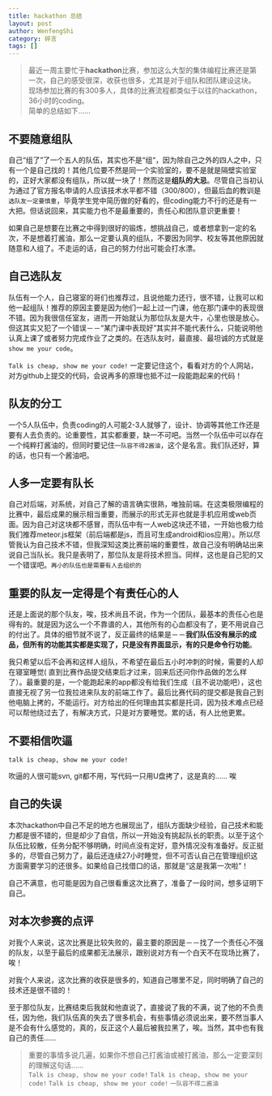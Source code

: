 ```yaml
---
title: hackathon 总结
layout: post
author: WenfengShi
category: 碎言
tags: []
---
```


> 最近一周主要忙于**hackathon**比赛，参加这么大型的集体编程比赛还是第一次，自己的感受很深，收获也很多，尤其是对于组队和团队建设这块。  
现场参加比赛的有300多人，具体的比赛流程都类似于以往的hackathon，36小时的coding。   
简单的总结如下……
  
  
## 不要随意组队   
  
自己“组了”了一个五人的队伍，其实也不是“组“，因为除自己之外的四人之中，只有一个是自己找的！其他几位要不然是同一个实验室的，要不是就是隔壁实验室的，正好大家都没有组队，所以就一块了！然而这是**组队的大忌**。尽管自己当初认为通过了官方报名申请的人应该技术水平都不错（300/800），但最后血的教训是`选队友一定要慎重`，毕竟学生党中简历做的好看的，但coding能力不行的还是有一大把。但话说回来，其实能力也不是最重要的，责任心和团队意识更重要！  
  
如果自己是想要在比赛之中得到很好的锻炼，想挑战自己，或者想拿到一定的名次，不是想着打酱油，那么一定要认真的组队，不要因为同学、校友等其他原因就随意和人组了。不走运的话，自己的努力付出可能会打水漂。  
  
## 自己选队友  
  
队伍有一个人，自己寝室的哥们也推荐过，且说他能力还行，很不错，让我可以和他一起组队！推荐的原因主要是因为他们一起上过一门课，他在那门课中的表现很不错。因为我很信任室友，进而一开始就认为那位队友是大牛，心里也很是放心。但这其实又犯了一个错误－－“某门课中表现好”其实并不能代表什么，只能说明他认真上课了或者努力完成作业了之类的。在选队友时，最直接、最坦诚的方式就是`show me your code`。  
  
`Talk is cheap, show me your code!` 一定要记住这个，看看对方的个人网站，对方github上提交的代码，会说再多的原理也抵不过一段能跑起来的代码！  
  
## 队友的分工  
  
一个5人队伍中，负责coding的人可能2-3人就够了，设计、协调等其他工作还是要有人去负责的。论重要性，其实都重要，缺一不可吧。当然一个队伍中可以存在一个纯粹打酱油的，但同时要记住`一队容不得2酱油`，这个是名言。我们队还好，算的话，也只有一个酱油吧。
  
## 人多一定要有队长  
  
自己对后端，对系统，对自己了解的语言确实很熟，唯独前端。在这类极限编程的比赛中，最后成果的展示相当重要，而展示的形式无非也就是手机应用或web页面。因为自己对这块都不感冒，而队伍中有一人web这块还不错，一开始也极力给我们推荐meteor.js框架（前后端都是js，而且可生成android和ios应用）。所以尽管我认为自己技术不错，但我深知这类比赛前端的重要性，故自己没有明确站出来说自己当队长。我只是表明了，那位队友是将技术担当。同样，这也是自己犯的又一个错误吧。`再小的队伍也是需要有人去组织的`  
  
## 重要的队友一定得是个有责任心的人  
  
还是上面说的那个队友，唉，技术尚且不说，作为一个团队，最基本的责任心也是得有的。就是因为这么一个不靠谱的人，其他所有的心血都没有了，更不用说自己的付出了。具体的细节就不说了，反正最终的结果是－－**我们队伍没有展示的成品，但所有的功能其实都是实现了，只是没有界面显示，有的只是命令行功能**。  
  
我只希望以后不会再和这样人组队，不希望在最后五小时冲刺的时候，需要的人却在寝室睡觉( 直到比赛作品提交结束后才过来，回来后还问你作品做的怎么样了）。最重要的是，一个能跑起来的app都没有给我们生成（且不说功能吧），这也直接无视了另一位我拉进来队友的前端工作了。最后比赛代码的提交都是我自己到他电脑上拷的，不能运行。对方给出的任何理由其实都是托词，因为技术难点已经可以帮他绕过去了，有解决方式，只是对方要睡觉。累的话，有人比他更累。  
  
## 不要相信吹逼  
  
`talk is cheap, show me your code!`  
  
吹逼的人很可能svn, git都不用，写代码一只用U盘拷了，这是真的…… 唉  
  
## 自己的失误  
  
本次hackathon中自己不足的地方也展现出了，组队方面缺少经验，自己技术和能力都是很不错的，但是却少了自信，所以一开始没有挑起队长的职责。以至于这个队伍比较散，任务分配不够明确，时间点没有定好，意外情况没有准备好。反正挺多的，尽管自己努力了，最后还连续27小时睡觉，但不可否认自己在管理组织这方面需要学习的还很多。如果给自己找借口的话，那就是“这是我第一次啦”！   
  
自己不满意，也可能是因为自己很看重这次比赛了，准备了一段时间，想多证明下自己。  
  
## 对本次参赛的点评  
  
对我个人来说，这次比赛是比较失败的，最主要的原因是－－找了一个责任心不强的队友，以至于最后的成果都无法展示，跟别说对方有一个白天不在现场比赛了，唉！
  
对我个人来说，这次比赛的收获是很多的，知道自己哪里不足，同时明确了自己的技术还是很不错的！  
  
至于那位队友，比赛结束后我就和他直说了，直接说了我的不满，说了他的不负责任，因为他，我们队伍真的失去了很多机会，有些事情必须说出来，要不然当事人是不会有什么感觉的，真的，反正这个人最后被我拉黑了，唉。当然，其中也有我自己的责任……  
  
  
> 重要的事情多说几遍，如果你不想自己打酱油或被打酱油，那么一定要深刻的理解这句话……  
`Talk is cheap, show me your code!`
`Talk is cheap, show me your code!`
`Talk is cheap, show me your code!`
`一队容不得二酱油`
